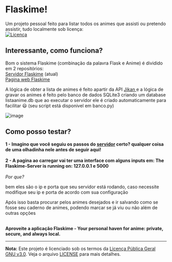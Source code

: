 # Flaskime!
Um projeto pessoal feito para listar todos os animes que assisti ou pretendo assistir, tudo localmente sob licença: <br>
[![Licença](https://www.gnu.org/graphics/gplv3-127x51.png)](https://www.gnu.org/licenses/gpl-3.0.html)

## Interessante, como funciona?
Bom o sistema Flaskime (combinação da palavra Flask e Anime) é dividido em 2 repositórios: 
<br> 
<a href="https://github.com/Atn4s/Flaskime_server">Servidor Flaskime</a> (atual)
<br> 
<a href="https://github.com/Atn4s/Flaskime_web">Pagina web Flaskime</a>
<br>
<p> A lógica de obter a lista de animes é feito apartir da API <a href="https://jikan.moe/"> Jikan </a>
e a lógica de gravar os animes é feito pelo banco de dados SQLite3 criando um database 
listaanime.db que ao executar o servidor ele é criado automaticamente para facilitar 😃 (seu script está disponivel em banco.py)

![image](https://github.com/Atn4s/Flaskime_web/assets/61942303/5be23dfa-0f9d-4e6e-a1fc-dac6abcf15ad)


## Como posso testar?

<b> 1 - Imagino que você seguiu os passos do <a href="https://github.com/Atn4s/Flaskime_server">servidor</a> certo? qualquer coisa de uma olhadinha nele antes de seguir aqui!</b>
<br>
<br>
<b> 2 - A pagina ao carregar vai ter uma interface com alguns inputs em: The Flaskime-Server is running on: 127.0.0.1 e 5000</b>
<br>
<br>
<i> Por que? </i>
<br>
<p> bem eles são o ip e porta que seu servidor está rodando, caso necessite modifique seu ip e porta de acordo com sua configuração</p>
<p> Após isso basta procurar pelos animes desejados e ir salvando como se fosse seu caderno de animes, podendo marcar se já viu ou não além de outras opções</p>
<br>
<b> Aproveite a aplicação Flaskime - Your personal haven for anime: private, secure, and always local.</b>
<br>

---
**Nota:**
Este projeto é licenciado sob os termos da [Licença Pública Geral GNU v3.0](https://www.gnu.org/licenses/gpl-3.0.html). Veja o arquivo [LICENSE](LICENSE) para mais detalhes.

